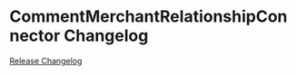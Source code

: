 # CommentMerchantRelationshipConnector Changelog

[Release Changelog](https://github.com/spryker/comment-merchant-relationship-connector/releases)
